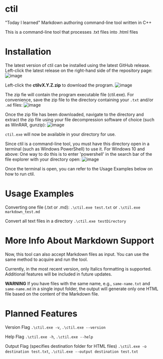 # ctil

"Today I learned" Markdown authoring command-line tool written in C++

This is a command-line tool that processes .txt files into .html files

# Installation
The latest version of ctil can be installed using the latest GitHub release.
Left-click the latest release on the right-hand side of the repository page:
![image](https://github.com/rjwignar/ctil/assets/78163326/72142ab1-2849-473e-aaf9-cb490439b68c)

Left-click the **ctilvX.Y.Z.zip** to download the program.
![image](https://github.com/rjwignar/ctil/assets/78163326/8ef2a202-64e5-4c0c-8029-c2853563c304)

The zip fie will contain the program executable file (ctil.exe). For convenience, save the zip file to the directory containing your `.txt` and/or `.md` files:
![image](https://github.com/rjwignar/ctil/assets/78163326/dd4191e6-29e8-4af3-87f3-bd1b858efa32)

Once the zip file has been downloaded, navigate to the directory and extract the zip file using your file decompression software of choice (such as WinRAR, gunzip):
![image](https://github.com/rjwignar/ctil/assets/78163326/acf88607-17bc-4155-a535-a547bf10ccf9)

`ctil.exe` will now be available in your directory for use.

Since ctil is a command-line tool, you must have this directory open in a terminal (such as Windows PowerShell) to use it.
For Windows 10 and above: One way to do this is to enter 'powershell' in the search bar of the file explorer with your directory open:
![image](https://github.com/rjwignar/ctil/assets/78163326/5435ee6b-20ac-4a7a-baf1-0b150c9c3665)

Once the terminal is open, you can refer to the Usage Examples below on how to run ctil.
# Usage Examples
Converting one file (.txt or .md):
`.\ctil.exe test.txt`
or
`.\ctil.exe markdown_test.md`


Convert all text files in a directory
`.\ctil.exe testDirectory`

# More Info About Markdown Support

Now, this tool can also accept Markdown files as input. You can use the same method to acquire and run the tool.

Currently, in the most recent version, only Italics formatting is supported. Additional features will be included in future updates.

**WARNING** If you have files with the same name, e.g., `same-name.txt` and `same-name.md` in a single input folder, the output will generate only one HTML file based on the content of the Markdown file.

# Planned Features
Version Flag
`.\ctil.exe -v`, `.\ctil.exe --version`

Help Flag
`.\ctil.exe -h`, `.\ctil.exe --help`

Output Flag (specifies destination folder for HTML files)
`.\ctil.exe -o destination test.txt`, `.\ctil.exe --output destination test.txt`
